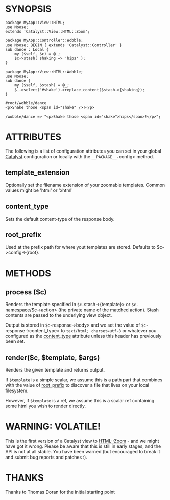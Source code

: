 # SYNOPSIS

    package MyApp::View::HTML;
    use Moose;
    extends 'Catalyst::View::HTML::Zoom';

    package MyApp::Controller::Wobble;
    use Moose; BEGIN { extends 'Catalyst::Controller' }
    sub dance : Local {
        my ($self, $c) = @_;
        $c->stash( shaking => 'hips' );
    }

    package MyApp::View::HTML::Wobble;
    use Moose;
    sub dance {
        my ($self, $stash) = @_;
        $_->select('#shake')->replace_content($stash->{shaking});
    }

    #root/wobble/dance
    <p>Shake those <span id="shake" />!</p>

    /wobble/dance => "<p>Shake those <span id="shake">hips</span>!</p>";

# ATTRIBUTES

The following is a list of configuration attributes you can set in your global
[Catalyst](http://search.cpan.org/perldoc?Catalyst) configuration or locally with the `__PACKAGE__-`config> method.

## template_extension

Optionally set the filename extension of your zoomable templates.  Common
values might be 'html' or 'xhtml'

## content_type

Sets the default content-type of the response body.

## root_prefix

Used at the prefix path for where yout templates are stored.  Defaults to 
$c->config->{root}.  

# METHODS

## process ($c)

Renders the template specified in `$c-`stash->{template}> or 
`$c-`namespace/$c->action> (the private name of the matched action). Stash
contents are passed to the underlying view object.

Output is stored in `$c-`response->body> and we set the value of 
`$c-`response->content_type> to `text/html; charset=utf-8` or whatever you
configured as the [content_type](#pod_content_type) attribute unless this header has previously
been set.

## render($c, $template, $args)

Renders the given template and returns output.

If `$template` is a simple scalar, we assume this is a path part that combines
with the value of [root_prefix](#pod_root_prefix) to discover a file that lives on your local
filesystem.

However, if `$template` is a ref, we assume this is a scalar ref containing 
some html you wish to render directly.

# WARNING: VOLATILE!

This is the first version of a Catalyst view to [HTML::Zoom](http://search.cpan.org/perldoc?HTML::Zoom) - and we might 
have got it wrong. Please be aware that this is still in early stages, and the
API is not at all stable. You have been warned (but encouraged to break it and 
submit bug reports and patches :).

# THANKS

Thanks to Thomas Doran for the initial starting point